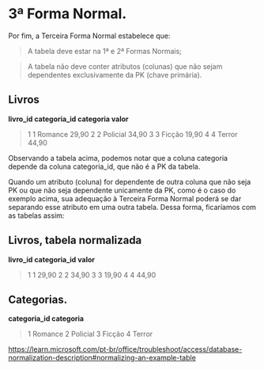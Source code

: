 # 3ª Forma Normal.

  Por fim, a Terceira Forma Normal estabelece que:

  > A tabela deve estar na 1ª e 2ª Formas Normais;

  > A tabela não deve conter atributos (colunas) que não sejam dependentes exclusivamente da PK (chave primária).

## Livros

  **livro_id	categoria_id	categoria	valor**
  > 1	1	Romance	29,90
  > 2	2	Policial	34,90
  > 3	3	Ficção	19,90
  > 4	4	Terror	44,90

  Observando a tabela acima, podemos notar que a coluna categoria depende da coluna categoria_id, que não é a PK da tabela.

  Quando um atributo (coluna) for dependente de outra coluna que não seja PK ou que não seja dependente unicamente da PK, como é o caso do exemplo acima, sua adequação à Terceira Forma Normal poderá se dar separando esse atributo em uma outra tabela. Dessa forma, ficaríamos com as tabelas assim:

## Livros, tabela normalizada

  **livro_id	categoria_id	valor**
  > 1	1	29,90
  > 2	2	34,90
  > 3	3	19,90
  > 4	4	44,90
  
## Categorias.

  **categoria_id	categoria**
  > 1	Romance
  > 2	Policial
  > 3	Ficção
  > 4	Terror

https://learn.microsoft.com/pt-br/office/troubleshoot/access/database-normalization-description#normalizing-an-example-table

